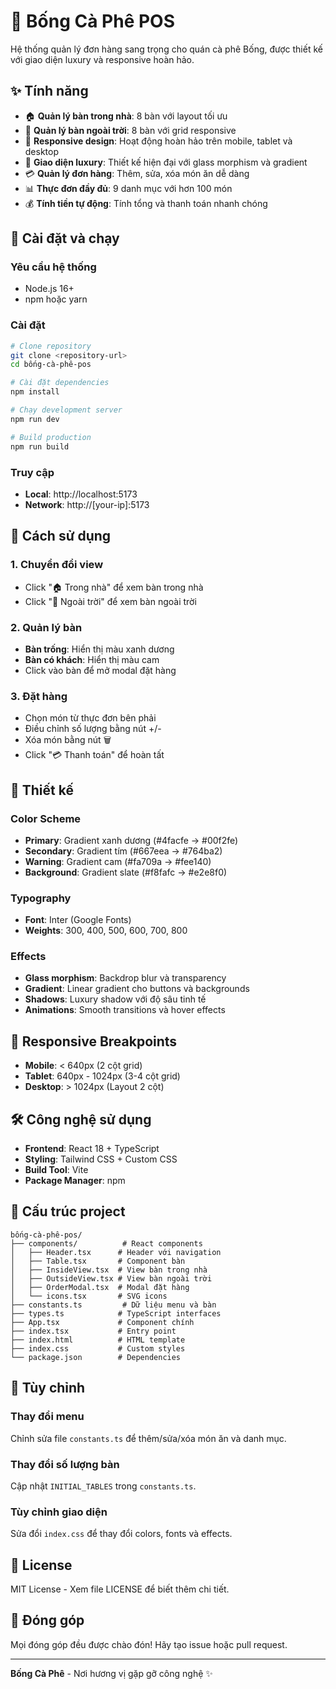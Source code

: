 # 🍃 Bống Cà Phê POS

Hệ thống quản lý đơn hàng sang trọng cho quán cà phê Bống, được thiết kế với giao diện luxury và responsive hoàn hảo.

## ✨ Tính năng

- 🏠 **Quản lý bàn trong nhà**: 8 bàn với layout tối ưu
- 🌳 **Quản lý bàn ngoài trời**: 8 bàn với grid responsive
- 📱 **Responsive design**: Hoạt động hoàn hảo trên mobile, tablet và desktop
- 🎨 **Giao diện luxury**: Thiết kế hiện đại với glass morphism và gradient
- 💳 **Quản lý đơn hàng**: Thêm, sửa, xóa món ăn dễ dàng
- 📊 **Thực đơn đầy đủ**: 9 danh mục với hơn 100 món
- 💰 **Tính tiền tự động**: Tính tổng và thanh toán nhanh chóng

## 🚀 Cài đặt và chạy

### Yêu cầu hệ thống
- Node.js 16+ 
- npm hoặc yarn

### Cài đặt
```bash
# Clone repository
git clone <repository-url>
cd bống-cà-phê-pos

# Cài đặt dependencies
npm install

# Chạy development server
npm run dev

# Build production
npm run build
```

### Truy cập
- **Local**: http://localhost:5173
- **Network**: http://[your-ip]:5173

## 🎯 Cách sử dụng

### 1. Chuyển đổi view
- Click "🏠 Trong nhà" để xem bàn trong nhà
- Click "🌳 Ngoài trời" để xem bàn ngoài trời

### 2. Quản lý bàn
- **Bàn trống**: Hiển thị màu xanh dương
- **Bàn có khách**: Hiển thị màu cam
- Click vào bàn để mở modal đặt hàng

### 3. Đặt hàng
- Chọn món từ thực đơn bên phải
- Điều chỉnh số lượng bằng nút +/- 
- Xóa món bằng nút 🗑️
- Click "💳 Thanh toán" để hoàn tất

## 🎨 Thiết kế

### Color Scheme
- **Primary**: Gradient xanh dương (#4facfe → #00f2fe)
- **Secondary**: Gradient tím (#667eea → #764ba2)
- **Warning**: Gradient cam (#fa709a → #fee140)
- **Background**: Gradient slate (#f8fafc → #e2e8f0)

### Typography
- **Font**: Inter (Google Fonts)
- **Weights**: 300, 400, 500, 600, 700, 800

### Effects
- **Glass morphism**: Backdrop blur và transparency
- **Gradient**: Linear gradient cho buttons và backgrounds
- **Shadows**: Luxury shadow với độ sâu tinh tế
- **Animations**: Smooth transitions và hover effects

## 📱 Responsive Breakpoints

- **Mobile**: < 640px (2 cột grid)
- **Tablet**: 640px - 1024px (3-4 cột grid)
- **Desktop**: > 1024px (Layout 2 cột)

## 🛠️ Công nghệ sử dụng

- **Frontend**: React 18 + TypeScript
- **Styling**: Tailwind CSS + Custom CSS
- **Build Tool**: Vite
- **Package Manager**: npm

## 📁 Cấu trúc project

```
bống-cà-phê-pos/
├── components/          # React components
│   ├── Header.tsx      # Header với navigation
│   ├── Table.tsx       # Component bàn
│   ├── InsideView.tsx  # View bàn trong nhà
│   ├── OutsideView.tsx # View bàn ngoài trời
│   ├── OrderModal.tsx  # Modal đặt hàng
│   └── icons.tsx       # SVG icons
├── constants.ts         # Dữ liệu menu và bàn
├── types.ts            # TypeScript interfaces
├── App.tsx             # Component chính
├── index.tsx           # Entry point
├── index.html          # HTML template
├── index.css           # Custom styles
└── package.json        # Dependencies
```

## 🔧 Tùy chỉnh

### Thay đổi menu
Chỉnh sửa file `constants.ts` để thêm/sửa/xóa món ăn và danh mục.

### Thay đổi số lượng bàn
Cập nhật `INITIAL_TABLES` trong `constants.ts`.

### Tùy chỉnh giao diện
Sửa đổi `index.css` để thay đổi colors, fonts và effects.

## 📄 License

MIT License - Xem file LICENSE để biết thêm chi tiết.

## 🤝 Đóng góp

Mọi đóng góp đều được chào đón! Hãy tạo issue hoặc pull request.

---

**Bống Cà Phê** - Nơi hương vị gặp gỡ công nghệ ✨
